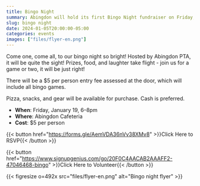 ```yaml
--- 
title: Bingo Night
summary: Abingdon will hold its first Bingo Night fundraiser on Friday, January 19.
slug: bingo night
date: 2024-01-05T20:00:00-05:00
categories: events
images: ["files/flyer-en.png"]
---
```


Come one, come all, to our bingo night so bright! Hosted by Abingdon PTA, it will be quite the sight! Prizes, food, and laughter take flight - join us for a game or two, it will be just right!

There will be a $5 per person entry fee assessed at the door, which will include all bingo games.

Pizza, snacks, and gear will be available for purchase. Cash is preferred.

- **When**: Friday, January 19, 6–8pm
- **Where**: Abingdon Cafeteria
- **Cost**: $5 per person

{{< button href="https://forms.gle/AemVDA36nVv38XMv8" >}}Click Here to RSVP{{< /button >}}<br>

{{< button href="https://www.signupgenius.com/go/20F0C4AACAB2AAAFF2-47046468-bingo" >}}Click Here to Volunteer{{< /button >}}

{{< figresize o=492x src="files/flyer-en.png" alt="Bingo night flyer" >}}